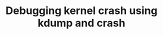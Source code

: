 ---
categories:
- bkk19
description: With special focus on new changes for arm64.<br><br>Debugging crashes
  while booting vanilla linux kernel can be challenging especially if your enabling
  it on a new hardware platform (like some of the new arm64 chips). kdump provides
  one such mechanism which allows crash dump notes to be saved and dumped via various
  interfaces (e.g. local disk, nfs share, etc). Such crash dump allows a later investigation
  of the issue by sharing the crash dump with the Linux distro provider or discussed
  upstream (with a Linux kernel expert). Usually a crash dump is a complete memory
  image of the system at the time of the crash and also contains details like dmesg
  and register values available on the system when the kernel crash.<br><br>In addition
  we need user-space tools which can help analyze such crash dumps. crash is one such
  user-space utility which provides mechanisms to obtain useful information from the
  crash dumps, which can be used to determine the root-cause of the kernel crash/panic.<br><br>In
  addition with most new arm64 platforms now supporting KASLR (Kernel address space
  layout randomization) feature, there are significant new changes happening in the
  user-space tools like kdump and crash to enable debugging crash dumps of KASLR enabled
  kernels where we need to take into account that the critical kernel addresses (such
  as kernel load address) will get randomized (due to KASLR).<br><br>This session
  will also talk about the new KEXEC_FILE_LOAD support which is available since kernel
  v5.0-rc1.
image:
  featured: 'true'
  path: /assets/images/featured-images/bkk19/BKK19-106.png
session_attendee_num: '15'
session_id: BKK19-106
session_room: Session Room 1 (Lotus 1-2)
session_slot:
  end_time: '2019-04-01 14:55:00'
  start_time: '2019-04-01 14:30:00'
session_speakers:
- speaker_bio: I work with Red Hat and am I a part of the RH kernel team. I have been
    hacking on bootloaders and kernel used on arm architecture since past 13 years.
    I contribute to Linux, EFI/u-boot bootloader code base and also to user-space
    utilities like kexec-tools and crash-utility. Bringing up a Silicon (i.e. running
    the first SW on it) after hardware tapeout is my passion and I have interest in
    pre-silicon emulator and simulator design methodologies as well.
  speaker_company: ''
  speaker_image: /assets/images/speakers/bkk19/bhupesh-sharma
  speaker_location: ''
  speaker_name: Bhupesh Sharma
  speaker_position: I work with Red Hat in the RH kernel team.
  speaker_username: bhupeshsharma
session_track: Tools
tag: session
tags:
- Tools
- Linux Kernel
title: Debugging kernel crash using kdump and crash
---